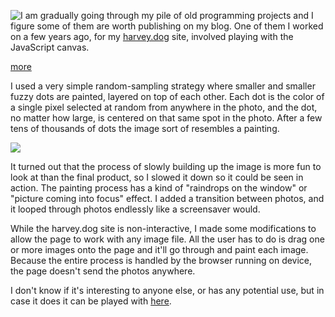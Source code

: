 
[//]: # (Copyright 2020 Phil Thompson. All Rights Reserved.  As noted in the License section of this repository's readme.md file, this file and its corresponding public HTML file, and all other articles and article files, are distributed under traditional copyright.  The repository source code and other non-article files are distributed under the MIT license.)

[//]: # (gen-title: screensave.js)

[//]: # (gen-title-url: screensave-js)

[//]: # (gen-keywords: javascript, screensaver, shapes, ios, ipados)

[//]: # (gen-description: A simple JavaScript canvas painter)

[//]: # (gen-meta-end)

<a href="${THIS_ARTICLE}"><img style="float: left" class="width-resp-50-100" src="${SITE_ROOT_REL}/img/20201023.jpg"/></a> I am gradually going through my pile of old programming projects and I figure some of them are worth publishing on my blog.  One of them I worked on a few years ago, for my <a target="_blank" href="https://harvey.dog">harvey.dog</a> site, involved playing with the JavaScript canvas.

[more](more://)

I used a very simple random-sampling strategy where smaller and smaller fuzzy dots are painted, layered on top of each other.  Each dot is the color of a single pixel selected at random from anywhere in the photo, and the dot, no matter how large, is centered on that same spot in the photo.  After a few tens of thousands of dots the image sort of resembles a painting.

<img class="width-100 center-block" src="${SITE_ROOT_REL}/img/20201023-1.gif"/>

It turned out that the process of slowly building up the image is more fun to look at than the final product, so I slowed it down so it could be seen in action.  The painting process has a kind of "raindrops on the window" or "picture coming into focus" effect.  I added a transition between photos, and it looped through photos endlessly like a screensaver would.

While the harvey.dog site is non-interactive, I made some modifications to allow the page to work with any image file.  All the user has to do is drag one or more images onto the page and it'll go through and paint each image.  Because the entire process is handled by the browser running on device, the page doesn't send the photos anywhere.

I don't know if it's interesting to anyone else, or has any potential use, but in case it does it can be played with <a target="_blank" href="${SITE_ROOT_REL}/screensavejs/">here</a>.
